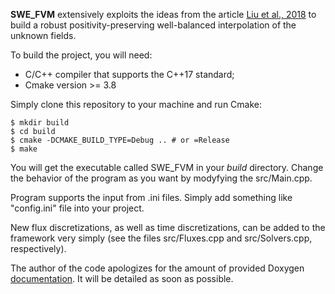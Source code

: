 __SWE_FVM__ extensively exploits the ideas from the article [Liu et al.,
2018](https://www.sciencedirect.com/science/article/pii/S0021999118304996) to
build a robust positivity-preserving well-balanced interpolation of the unknown
fields.

To build the project, you will need:

* C/C++ compiler that supports the C++17 standard;
* Cmake version >= 3.8

Simply clone this repository to your machine and run Cmake:

```
$ mkdir build
$ cd build 
$ cmake -DCMAKE_BUILD_TYPE=Debug .. # or =Release
$ make
```
You will get the executable called SWE_FVM in your _build_ directory. Change the
behavior of the program as you want by modyfying the src/Main.cpp.

Program supports the input from .ini files. Simply add something like
"config.ini" file into your project.

New flux discretizations, as well as time discretizations, can be added to the framework very simply (see the files
src/Fluxes.cpp and src/Solvers.cpp, respectively).

The author of the code apologizes for the amount of provided Doxygen
[documentation](https://nikitamatckevich.github.io/SWE_FVM/). It will be
detailed as soon as possible.
